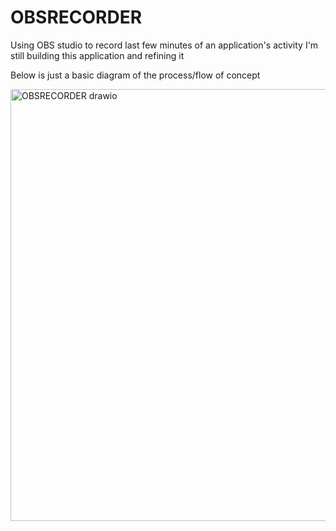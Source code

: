 # OBSRECORDER
Using OBS studio to record last few minutes of an application's activity
I'm still building this application and refining it 

Below is just a basic diagram of the process/flow of concept 

<img width="2233" height="691" alt="OBSRECORDER drawio" src="https://github.com/user-attachments/assets/89186536-53de-4e4a-a216-b9b5e30e74f8" />
